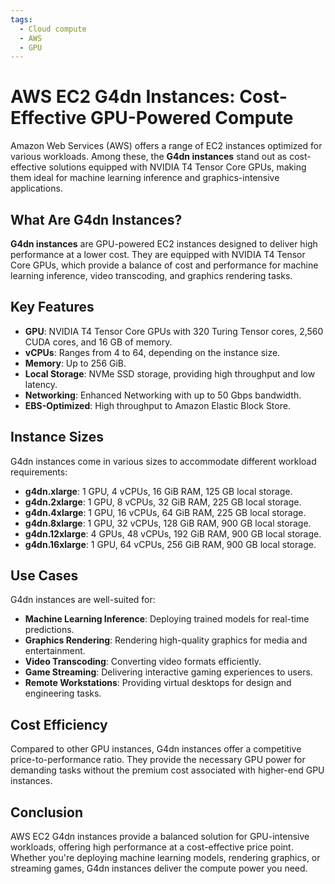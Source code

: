 ```yaml
---
tags:
  - Cloud compute
  - AWS
  - GPU
---
```


# AWS EC2 G4dn Instances: Cost-Effective GPU-Powered Compute

Amazon Web Services (AWS) offers a range of EC2 instances optimized for various workloads. Among these, the **G4dn instances** stand out as cost-effective solutions equipped with NVIDIA T4 Tensor Core GPUs, making them ideal for machine learning inference and graphics-intensive applications.

## What Are G4dn Instances?

**G4dn instances** are GPU-powered EC2 instances designed to deliver high performance at a lower cost. They are equipped with NVIDIA T4 Tensor Core GPUs, which provide a balance of cost and performance for machine learning inference, video transcoding, and graphics rendering tasks.

## Key Features

* **GPU**: NVIDIA T4 Tensor Core GPUs with 320 Turing Tensor cores, 2,560 CUDA cores, and 16 GB of memory.
* **vCPUs**: Ranges from 4 to 64, depending on the instance size.
* **Memory**: Up to 256 GiB.
* **Local Storage**: NVMe SSD storage, providing high throughput and low latency.
* **Networking**: Enhanced Networking with up to 50 Gbps bandwidth.
* **EBS-Optimized**: High throughput to Amazon Elastic Block Store.

## Instance Sizes

G4dn instances come in various sizes to accommodate different workload requirements:

* **g4dn.xlarge**: 1 GPU, 4 vCPUs, 16 GiB RAM, 125 GB local storage.
* **g4dn.2xlarge**: 1 GPU, 8 vCPUs, 32 GiB RAM, 225 GB local storage.
* **g4dn.4xlarge**: 1 GPU, 16 vCPUs, 64 GiB RAM, 225 GB local storage.
* **g4dn.8xlarge**: 1 GPU, 32 vCPUs, 128 GiB RAM, 900 GB local storage.
* **g4dn.12xlarge**: 4 GPUs, 48 vCPUs, 192 GiB RAM, 900 GB local storage.
* **g4dn.16xlarge**: 1 GPU, 64 vCPUs, 256 GiB RAM, 900 GB local storage.

## Use Cases

G4dn instances are well-suited for:

* **Machine Learning Inference**: Deploying trained models for real-time predictions.
* **Graphics Rendering**: Rendering high-quality graphics for media and entertainment.
* **Video Transcoding**: Converting video formats efficiently.
* **Game Streaming**: Delivering interactive gaming experiences to users.
* **Remote Workstations**: Providing virtual desktops for design and engineering tasks.

## Cost Efficiency

Compared to other GPU instances, G4dn instances offer a competitive price-to-performance ratio. They provide the necessary GPU power for demanding tasks without the premium cost associated with higher-end GPU instances.

## Conclusion

AWS EC2 G4dn instances provide a balanced solution for GPU-intensive workloads, offering high performance at a cost-effective price point. Whether you're deploying machine learning models, rendering graphics, or streaming games, G4dn instances deliver the compute power you need.

